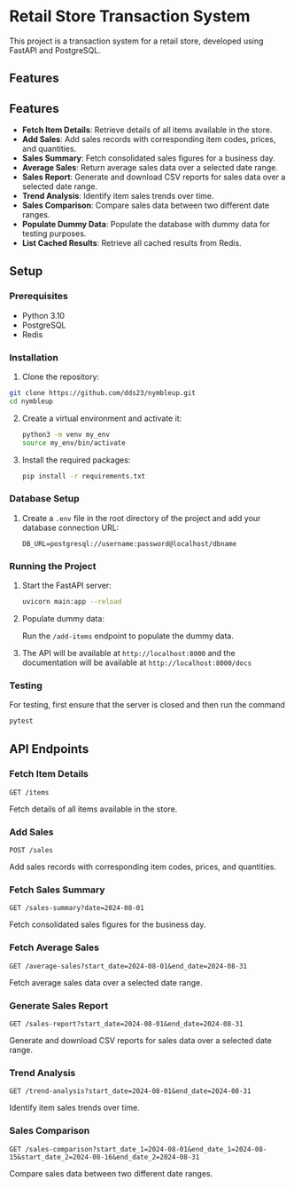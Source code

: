 # Retail Store Transaction System

This project is a transaction system for a retail store, developed using FastAPI and PostgreSQL.

## Features

## Features

- **Fetch Item Details**: Retrieve details of all items available in the store.
- **Add Sales**: Add sales records with corresponding item codes, prices, and quantities.
- **Sales Summary**: Fetch consolidated sales figures for a business day.
- **Average Sales**: Return average sales data over a selected date range.
- **Sales Report**: Generate and download CSV reports for sales data over a selected date range.
- **Trend Analysis**: Identify item sales trends over time.
- **Sales Comparison**: Compare sales data between two different date ranges.
- **Populate Dummy Data**: Populate the database with dummy data for testing purposes.
- **List Cached Results**: Retrieve all cached results from Redis.

## Setup

### Prerequisites

- Python 3.10
- PostgreSQL
- Redis

### Installation

1. Clone the repository:

```bash
git clone https://github.com/dds23/nymbleup.git
cd nymbleup
```

2. Create a virtual environment and activate it:
   ```bash
   python3 -m venv my_env
   source my_env/bin/activate
   ```

3. Install the required packages:
   ```bash
   pip install -r requirements.txt
   ```

### Database Setup

1. Create a `.env` file in the root directory of the project and add your database connection URL:
   ```
   DB_URL=postgresql://username:password@localhost/dbname
   ```

### Running the Project

1. Start the FastAPI server:
   ```bash
   uvicorn main:app --reload
   ```

2. Populate dummy data:
   
   Run the `/add-items` endpoint to populate the dummy data.

3. The API will be available at `http://localhost:8000` and the documentation will be available at `http://localhost:8000/docs`

### Testing

For testing, first ensure that the server is closed and then run the command
```bash
pytest
```


## API Endpoints

### Fetch Item Details
`GET /items`

Fetch details of all items available in the store.

### Add Sales
`POST /sales`

Add sales records with corresponding item codes, prices, and quantities.

### Fetch Sales Summary
`GET /sales-summary?date=2024-08-01`

Fetch consolidated sales figures for the business day.

### Fetch Average Sales
`GET /average-sales?start_date=2024-08-01&end_date=2024-08-31`

Fetch average sales data over a selected date range.

### Generate Sales Report
`GET /sales-report?start_date=2024-08-01&end_date=2024-08-31`

Generate and download CSV reports for sales data over a selected date range.

### Trend Analysis
`GET /trend-analysis?start_date=2024-08-01&end_date=2024-08-31`

Identify item sales trends over time.

### Sales Comparison
`GET /sales-comparison?start_date_1=2024-08-01&end_date_1=2024-08-15&start_date_2=2024-08-16&end_date_2=2024-08-31`

Compare sales data between two different date ranges.